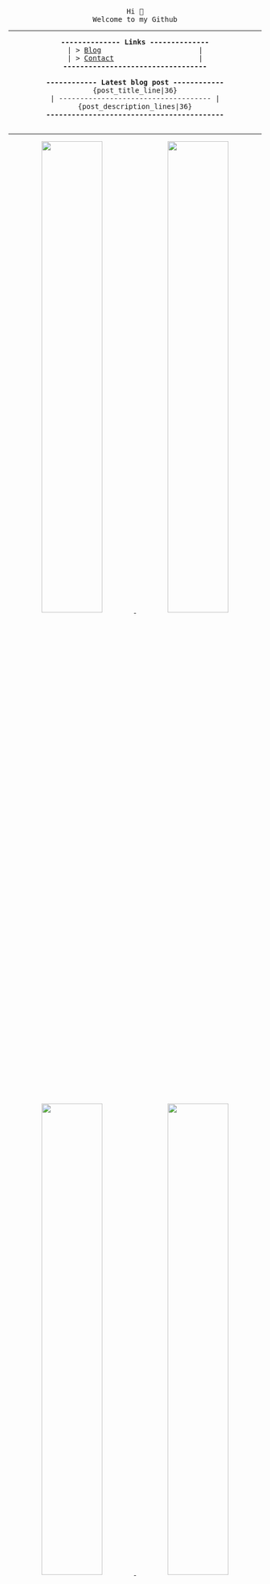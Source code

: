 
<!-- had to do this weird formatting because nice formatting leaver uneeded spacing -->
<pre><div align="center">
Hi 👋
Welcome to my Github
<hr /><b>-------------- Links --------------</b>
| > <a href="https://antony.cloud">Blog</a>                       |
| > <a href="https://antony.contact">Contact</a>                    |
<b>----------------------------------</b>

<b>------------ Latest blog post ------------</b>
{post_title_line|36}
| ------------------------------------ |
{post_description_lines|36}
<b>------------------------------------------</b>
</div>
</pre>

<hr />

<div align="center">
  <a href="https://antony.cloud">
    <img src="https://cards.antony.cloud/cloud?useless=param" style="width: 49%; height: auto;" />
  </a>
  <a href="https://antony.contact">
    <img src="https://cards.antony.cloud/contact?useless=param" style="width: 49%; height: auto;" />
  </a>
  <a href="https://github.com/antony1060">
    <img src="https://cards.antony.cloud/github?useless=param" style="width: 49%; height: auto;" />
  </a>
  <a href="https://antony.domains">
    <img src="https://cards.antony.cloud/domains?useless=param" style="width: 49%; height: auto;" />
  </a>
</div>

<div align="center">
  <sub>I use Arch btw. hehe</sub>
</div>
